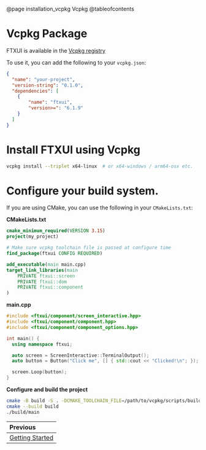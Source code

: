 @page installation_vcpkg Vcpkg
@tableofcontents

# Vcpkg Package

FTXUI is available in the [Vcpkg registry](https://vcpkg.link/ports/ftxui)

To use it, you can add the following to your `vcpkg.json`:

```json
{
  "name": "your-project",
  "version-string": "0.1.0",
  "dependencies": [
    {
        "name": "ftxui",
        "version>=": "6.1.9"
    }
  ]
}
```

# Install FTXUI using Vcpkg
```bash
vcpkg install --triplet x64-linux  # or x64-windows / arm64-osx etc.
```

# Configure your build system.
If you are using CMake, you can use the following in your `CMakeLists.txt`:

**CMakeLists.txt**
```cmake
cmake_minimum_required(VERSION 3.15)
project(my_project)

# Make sure vcpkg toolchain file is passed at configure time
find_package(ftxui CONFIG REQUIRED)

add_executable(main main.cpp)
target_link_libraries(main
    PRIVATE ftxui::screen
    PRIVATE ftxui::dom
    PRIVATE ftxui::component
)
```

**main.cpp**
```cpp
#include <ftxui/component/screen_interactive.hpp>
#include <ftxui/component/component.hpp>
#include <ftxui/component/component_options.hpp>

int main() {
  using namespace ftxui;

  auto screen = ScreenInteractive::TerminalOutput();
  auto button = Button("Click me", [] { std::cout << "Clicked!\n"; });

  screen.Loop(button);
}
```

**Configure and build the project**
```bash
cmake -B build -S . -DCMAKE_TOOLCHAIN_FILE=/path/to/vcpkg/scripts/buildsystems/vcpkg.cmake
cmake --build build
./build/main
```




<div class="section_buttons">
 
| Previous          |
|:------------------|
| [Getting Started](getting-started.html) |
 
</div>
